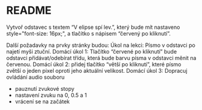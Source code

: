 # README #

Vytvoř odstavec s textem “V elipse spí lev.”, který bude mít nastaveno style="font-size: 16px;", 
a tlačítko s nápisem “červený po kliknutí”.

Další požadavky na prvky stránky budou:
Úkol na lekci: Písmo v odstavci po najetí myši ztuční.
Domácí úkol 1: Tlačítko “červené po kliknutí” bude odstavci přidávat/odebírat třídu, která bude barvu písma v odstavci měnit na červenou.
Domácí úkol 2: přidej tlačítko “větší po kliknutí”, které písmo zvětší o jeden pixel oproti jeho aktuální velikost.
Domácí úkol 3: Dopracuj ovládání audio souboru
- pauznutí zvukové stopy
- nastavení zvuku na 0, 0.5 a 1
- vrácení se na začátek
